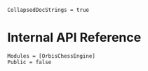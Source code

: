 ```@meta
CollapsedDocStrings = true
```

# Internal API Reference

```@autodocs
Modules = [OrbisChessEngine]
Public = false
```
